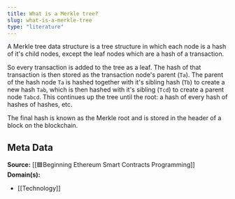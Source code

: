 ```yaml
---
title: What is a Merkle tree?
slug: what-is-a-merkle-tree
type: "literature"
---
```


A Merkle tree data structure is a tree structure in which each node is a hash of it's child nodes, except the leaf nodes which are a hash of a transaction.

So every transaction is added to the tree as a leaf. The hash of that transaction is then stored as the transaction node's parent (`Ta`). The parent of the hash node `Ta` is hashed together with it's sibling hash (`Tb`) to create a new hash `Tab`, which is then hashed with it's sibling (`Tcd`) to create a parent node `Tabcd`. This continues up the tree until the root: a hash of every hash of hashes of hashes, etc.

The final hash is known as the Merkle root and is stored in the header of a block on the blockchain. 

## Meta Data

**Source:** [[🟦Beginning Ethereum Smart Contracts Programming]]
**Domain(s):**
- [[Technology]]